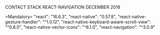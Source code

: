 CONTACT STACK REACT-NAVIGATION DECEMBER 2018

=Mandatory=
"react": "16.6.3",
"react-native": "0.57.8",
"react-native-gesture-handler": "^1.0.12",
"react-native-keyboard-aware-scroll-view": "^0.8.0",
"react-native-vector-icons": "^6.1.0",
"react-navigation": "^3.0.9"